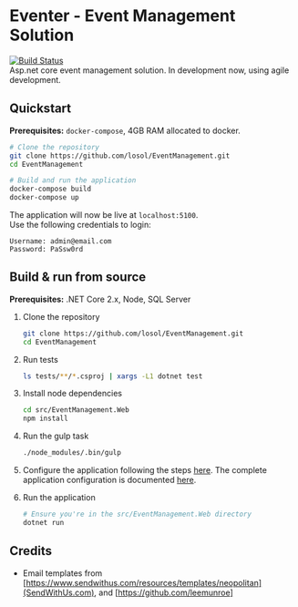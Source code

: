 # Eventer - Event Management Solution
[![Build Status](https://travis-ci.com/losol/EventManagement.svg?branch=master)](https://travis-ci.com/losol/EventManagement)   
Asp.net core event management solution. In development now, using agile development. 

## Quickstart

**Prerequisites:** `docker-compose`, 4GB RAM allocated to docker.

```bash
# Clone the repository
git clone https://github.com/losol/EventManagement.git
cd EventManagement

# Build and run the application
docker-compose build
docker-compose up
```

The application will now be live at `localhost:5100`.   
Use the following credentials to login:

```text
Username: admin@email.com
Password: PaSsw0rd
```

## Build & run from source

**Prerequisites:** .NET Core 2.x, Node, SQL Server

1. Clone the repository

    ```bash
    git clone https://github.com/losol/EventManagement.git
    cd EventManagement
    ```

1. Run tests

    ```bash
    ls tests/**/*.csproj | xargs -L1 dotnet test
    ```

1. Install node dependencies

    ```bash
    cd src/EventManagement.Web
    npm install
    ```

1. Run the gulp task

    ```bash
    ./node_modules/.bin/gulp
    ```

1. Configure the application following the steps [here](./docs/Setup/Install.md#configure-your-app). The complete application configuration is documented [here](./docs/Setup/Configuration.md).

1. Run the application

    ```bash
    # Ensure you're in the src/EventManagement.Web directory
    dotnet run
    ```

## Credits
* Email templates from [https://www.sendwithus.com/resources/templates/neopolitan](SendWithUs.com), and [https://github.com/leemunroe]
